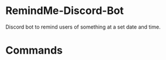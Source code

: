 # RemindMe-Discord-Bot
Discord bot to remind users of something at a set date and time.

# Commands
